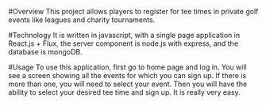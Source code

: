 #Overview
This project allows players to register for tee times
in private golf events like leagues and charity tournaments.

#Technology
It is written in javascript, with a single page
application in React.js + Flux, the server component
is node.js with express, and the database is mongoDB.

#Usage
To use this application, first go to home page
and log in. You will see a screen showing all
the events for which you can sign up. If there is
more than one, you will need to select your event.
Then you will have the ability to select your desired
tee time and sign up. It is really very easy.
